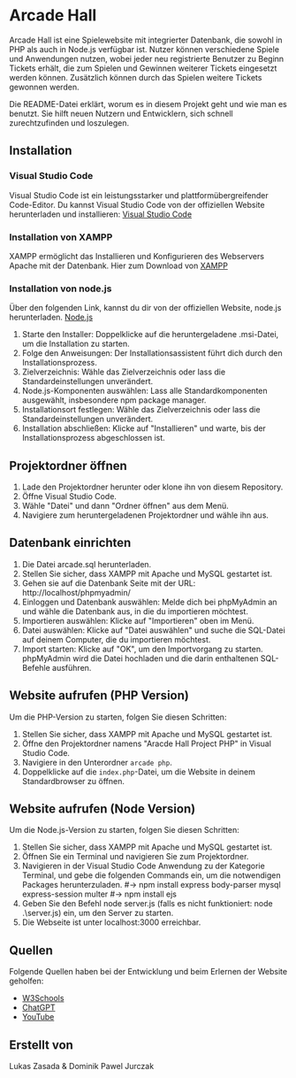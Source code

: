 # Arcade Hall 

Arcade Hall ist eine Spielewebsite mit integrierter Datenbank, die sowohl in PHP als auch in Node.js verfügbar ist. Nutzer können verschiedene Spiele und Anwendungen nutzen, wobei jeder neu registrierte Benutzer zu Beginn Tickets erhält, die zum Spielen und Gewinnen weiterer Tickets eingesetzt werden können. Zusätzlich können durch das Spielen weitere Tickets gewonnen werden.

Die README-Datei erklärt, worum es in diesem Projekt geht und wie man es benutzt. Sie hilft neuen Nutzern und Entwicklern, sich schnell zurechtzufinden und loszulegen.

## Installation

### Visual Studio Code

Visual Studio Code ist ein leistungsstarker und plattformübergreifender Code-Editor. Du kannst Visual Studio Code von der offiziellen Website herunterladen und installieren: [Visual Studio Code](https://code.visualstudio.com/)

### Installation von XAMPP

XAMPP ermöglicht das Installieren und Konfigurieren des Webservers Apache mit der Datenbank. Hier zum Download von [XAMPP](https://www.apachefriends.org/de/index.html)

### Installation von node.js

Über den folgenden Link, kannst du dir von der offiziellen Website, node.js herunterladen. [Node.js](https://nodejs.org/en)

1. Starte den Installer: Doppelklicke auf die heruntergeladene .msi-Datei, um die Installation zu starten.
2. Folge den Anweisungen: Der Installationsassistent führt dich durch den Installationsprozess.
3. Zielverzeichnis: Wähle das Zielverzeichnis oder lass die Standardeinstellungen unverändert.
4. Node.js-Komponenten auswählen: Lass alle Standardkomponenten ausgewählt, insbesondere npm package manager.
5. Installationsort festlegen: Wähle das Zielverzeichnis oder lass die Standardeinstellungen unverändert.
6. Installation abschließen: Klicke auf "Installieren" und warte, bis der Installationsprozess abgeschlossen ist.

## Projektordner öffnen

1. Lade den Projektordner herunter oder klone ihn von diesem Repository.
2. Öffne Visual Studio Code.
3. Wähle "Datei" und dann "Ordner öffnen" aus dem Menü.
4. Navigiere zum heruntergeladenen Projektordner und wähle ihn aus.

## Datenbank einrichten

1. Die Datei arcade.sql herunterladen.
2. Stellen Sie sicher, dass XAMPP mit Apache und MySQL gestartet ist.
3. Gehen sie auf die Datenbank Seite mit der URL: http://localhost/phpmyadmin/
4. Einloggen und Datenbank auswählen: Melde dich bei phpMyAdmin an und wähle die Datenbank aus, in die du importieren möchtest.
5. Importieren auswählen: Klicke auf "Importieren" oben im Menü.
6. Datei auswählen: Klicke auf "Datei auswählen" und suche die SQL-Datei auf deinem Computer, die du importieren möchtest.
7. Import starten: Klicke auf "OK", um den Importvorgang zu starten. phpMyAdmin wird die Datei hochladen und die darin enthaltenen SQL-Befehle ausführen.

## Website aufrufen (PHP Version)

Um die PHP-Version zu starten, folgen Sie diesen Schritten:

1. Stellen Sie sicher, dass XAMPP mit Apache und MySQL gestartet ist.
2. Öffne den Projektordner namens "Aracde Hall Project PHP" in Visual Studio Code.
3. Navigiere in den Unterordner `arcade php`.
4. Doppelklicke auf die `index.php`-Datei, um die Website in deinem Standardbrowser zu öffnen.

## Website aufrufen (Node Version)

Um die Node.js-Version zu starten, folgen Sie diesen Schritten:

1. Stellen Sie sicher, dass XAMPP mit Apache und MySQL gestartet ist.
2. Öffnen Sie ein Terminal und navigieren Sie zum Projektordner.
3. Navigieren in der Visual Studio Code Anwendung zu der Kategorie Terminal, und gebe die folgenden Commands ein, um die notwendigen Packages herunterzuladen.
   #-> npm install express body-parser mysql express-session multer
   #-> npm install ejs
5. Geben Sie den Befehl node server.js (falls es nicht funktioniert: node .\server.js) ein, um den Server zu starten.
6. Die Webseite ist unter localhost:3000 erreichbar.

## Quellen

Folgende Quellen haben bei der Entwicklung und beim Erlernen der Website geholfen:

- [W3Schools](https://www.w3schools.com/)
- [ChatGPT](https://www.chatgpt.com/)
- [YouTube](https://www.youtube.com/)

## Erstellt von

Lukas Zasada & Dominik Pawel Jurczak
